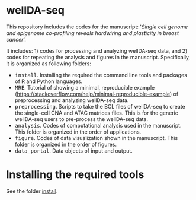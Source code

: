 # wellDA-seq

This repository includes the codes for the manuscript: '*Single cell genome and epigenome co-profiling reveals hardwiring and plasticity in breast cancer*'. 

It includes: 1) codes for processing and analyzing wellDA-seq data, and 2) codes for repeating the analysis and figures in the manuscript. Specifically, it is organized as following folders: 

- <kbd>install</kbd>. Installing the required the command line tools and packages of R and Python languages. 
- <kbd>MRE</kbd>. Tutorial of showing a minimal, reproducible example (https://stackoverflow.com/help/minimal-reproducible-example) of preprocessing and analyzing wellDA-seq data. 
- <kbd>preprocessing</kbd>. Scripts to take the BCL files of wellDA-seq to create the single-cell CNA and ATAC matrices files. This is for the generic wellDA-seq users to pre-process the wellDA-seq data.
- <kbd>analysis</kbd>. Codes of computational analysis used in the manuscript. This folder is organized in the order of applications. 
- <kbd>figure</kbd>. Codes of data visualization shown in the manuscript. This folder is organized in the order of figures. 
- <kbd>data_portal</kbd>. Data objects of input and output. 

# Installing the required tools

See the folder [install](https://github.com/navinlabcode/wellDA-seq/tree/main/install). 